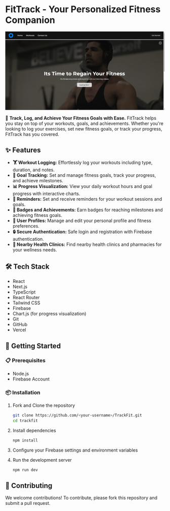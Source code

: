 # FitTrack - Your Personalized Fitness Companion

![FitTrack Preview](./bg.png)

💪 **Track, Log, and Achieve Your Fitness Goals with Ease.** FitTrack helps you stay on top of your workouts, goals, and achievements. Whether you're looking to log your exercises, set new fitness goals, or track your progress, FitTrack has you covered.

## ✨ Features
- **🏋️ Workout Logging:** Effortlessly log your workouts including type, duration, and notes.
- **🎯 Goal Tracking:** Set and manage fitness goals, track your progress, and achieve milestones.
- **📊 Progress Visualization:** View your daily workout hours and goal progress with interactive charts.
- **🔔 Reminders:** Set and receive reminders for your workout sessions and goals.
- **🥇 Badges and Achievements:** Earn badges for reaching milestones and achieving fitness goals.
- **👤 User Profiles:** Manage and edit your personal profile and fitness preferences.
- **🔒 Secure Authentication:** Safe login and registration with Firebase authentication.
- **📍 Nearby Health Clinics:** Find nearby health clinics and pharmacies for your wellness needs.

## 🛠️ Tech Stack
- React
- Next.js
- TypeScript
- React Router
- Tailwind CSS
- Firebase
- Chart.js (for progress visualization)
- Git
- GitHub
- Vercel

## 🚀 Getting Started
### 📋 Prerequisites
- Node.js
- Firebase Account

### 📦 Installation
1. Fork and Clone the repository

    ```bash
    git clone https://github.com/<your-username>/TrackFit.git
    cd trackfit
    ```

2. Install dependencies

    ```bash
    npm install
    ```

3. Configure your Firebase settings and environment variables

4. Run the development server

    ```bash
    npm run dev
    ```

## 🤝 Contributing
We welcome contributions! To contribute, please fork this repository and submit a pull request.

